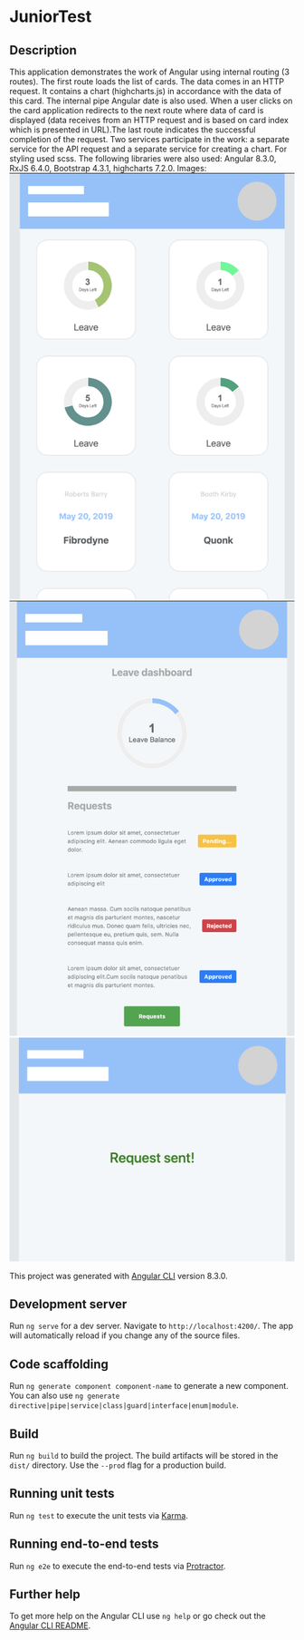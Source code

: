 # JuniorTest

## Description
This application demonstrates the work of Angular using internal routing (3 routes). The first route loads the list of cards. The data comes in an HTTP request. 
It contains a chart (highcharts.js) in accordance with the data of this card. The internal pipe Angular date is also used. When a user clicks on the card application 
redirects to the next route where data of card is displayed (data receives from an HTTP request and is based on card index which is presented in URL).The last route 
indicates the successful completion of the request. Two services participate in the work: a separate service for the API request and a separate service for creating a chart. 
For styling used scss. The following libraries were also used: Angular 8.3.0, RxJS 6.4.0, Bootstrap 4.3.1, highcharts 7.2.0.
Images:
![cards](src/assets/cards.png)
![dashboard](src/assets/dashboard.png)
![success](src/assets/success.png)

This project was generated with [Angular CLI](https://github.com/angular/angular-cli) version 8.3.0.

## Development server

Run `ng serve` for a dev server. Navigate to `http://localhost:4200/`. The app will automatically reload if you change any of the source files.

## Code scaffolding

Run `ng generate component component-name` to generate a new component. You can also use `ng generate directive|pipe|service|class|guard|interface|enum|module`.

## Build

Run `ng build` to build the project. The build artifacts will be stored in the `dist/` directory. Use the `--prod` flag for a production build.

## Running unit tests

Run `ng test` to execute the unit tests via [Karma](https://karma-runner.github.io).

## Running end-to-end tests

Run `ng e2e` to execute the end-to-end tests via [Protractor](http://www.protractortest.org/).

## Further help

To get more help on the Angular CLI use `ng help` or go check out the [Angular CLI README](https://github.com/angular/angular-cli/blob/master/README.md).
